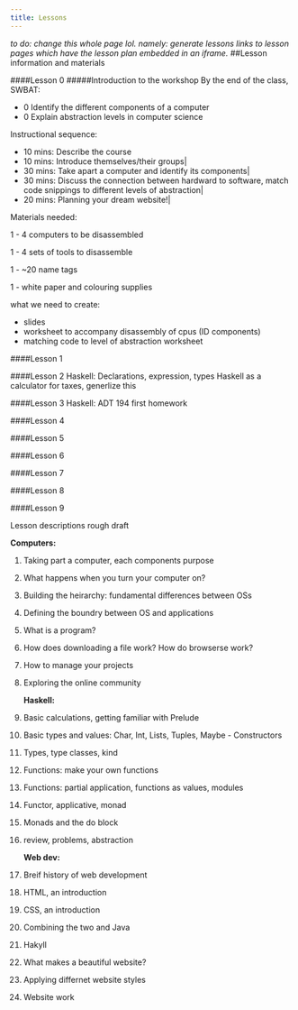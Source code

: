 ```yaml
---
title: Lessons
---
```

*to do: change this whole page lol. namely: generate lessons links to lesson
pages which have the lesson plan embedded in an iframe.*
##Lesson information and materials

####Lesson 0
#####Introduction to the workshop
By the end of the class, SWBAT:

* 0 Identify the different components of a computer
* 0 Explain abstraction levels in computer science

Instructional sequence:

* 10 mins: Describe the course
* 10 mins: Introduce themselves/their groups|
* 30 mins: Take apart a computer and identify its components|
* 30 mins: Discuss the connection between hardward to software, match code snippings
to different levels of abstraction|
* 20 mins: Planning your dream website!|

Materials needed:

1 - 4 computers to be disassembled

1 - 4 sets of tools to disassemble

1 - ~20 name tags

1 - white paper and colouring supplies


what we need to create:
- slides
- worksheet to accompany disassembly of cpus (ID components)
- matching code to level of abstraction worksheet

####Lesson 1

####Lesson 2
Haskell: Declarations, expression, types
    Haskell as a calculator for taxes, generlize this

####Lesson 3
Haskell: ADT
    194 first homework

####Lesson 4

####Lesson 5

####Lesson 6

####Lesson 7

####Lesson 8

####Lesson 9

Lesson descriptions rough draft

   **Computers:**

1. Taking part a computer, each components purpose
2. What happens when you turn your computer on?
3. Building the heirarchy: fundamental differences between OSs
4. Defining the boundry between OS and applications
5. What is a program?
6. How does downloading a file work? How do browserse work? 
7. How to manage your projects
8. Exploring the online community

   **Haskell:**

1. Basic calculations, getting familiar with Prelude
2. Basic types and values: Char, Int, Lists, Tuples, Maybe - Constructors
3. Types, type classes, kind
4. Functions: make your own functions
5. Functions: partial application, functions as values, modules
6. Functor, applicative, monad
7. Monads and the do block
8. review, problems, abstraction

   **Web dev:**

1. Breif history of web development
2. HTML, an introduction
3. CSS, an introduction
4. Combining the two and Java
5. Hakyll
6. What makes a beautiful website? 
7. Applying differnet website styles
8. Website work
